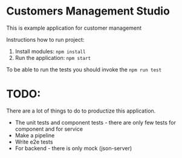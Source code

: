 # Customers Management Studio #

This is example application for customer management

Instructions how to run project:
1) Install modules: `npm install`
2) Run the application: `npm start`

To be able to run the tests you should invoke the `npm run test`

# TODO: #
There are a lot of things to do to productize this application.

- The unit tests and component tests - there are only few tests for component and for service
- Make a pipeline
- Write e2e tests
- For backend - there is only mock (json-server)